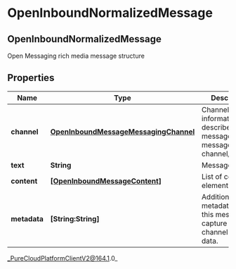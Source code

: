 # OpenInboundNormalizedMessage

## OpenInboundNormalizedMessage
Open Messaging rich media message structure

## Properties

|Name | Type | Description | Notes|
|------------ | ------------- | ------------- | -------------|
| **channel** | [**OpenInboundMessageMessagingChannel**](OpenInboundMessageMessagingChannel) | Channel-specific information that describes the message and the message channel/provider. | |
| **text** | **String** | Message text. | [optional] |
| **content** | [**[OpenInboundMessageContent]**]([OpenInboundMessageContent]) | List of content elements. | [optional] |
| **metadata** | **[String:String]** | Additional metadata about this message to capture non-channel specific data. | [optional] |



_PureCloudPlatformClientV2@164.1.0_
